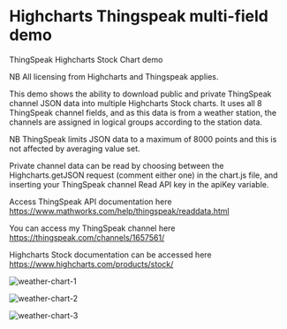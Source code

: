 # Highcharts Thingspeak multi-field demo
ThingSpeak Highcharts Stock Chart demo

NB All licensing from Highcharts and Thingspeak applies.

This demo shows the ability to download public and private ThingSpeak channel JSON data into multiple Highcharts Stock charts. It uses all 8 ThingSpeak channel fields, and as this data is from a weather station, the channels are assigned in logical groups according to the station data.

NB ThingSpeak limits JSON data to a maximum of 8000 points and this is not affected by averaging value set.

Private channel data can be read by choosing between the Highcharts.getJSON request (comment either one) in the chart.js file, and inserting your ThingSpeak channel Read API key in the apiKey variable.


Access ThingSpeak API documentation here https://www.mathworks.com/help/thingspeak/readdata.html

You can access my ThingSpeak channel here https://thingspeak.com/channels/1657561/

Highcharts Stock documentation can be accessed here https://www.highcharts.com/products/stock/


![weather-chart-1](https://user-images.githubusercontent.com/66214741/221187426-178cc380-2b76-408e-842f-425e1b2da622.png)

![weather-chart-2](https://user-images.githubusercontent.com/66214741/221187421-cf90b2e0-9508-43bd-b860-31b87ca5f5ec.png)

![weather-chart-3](https://user-images.githubusercontent.com/66214741/221187413-a971c8fe-aa98-4355-86d0-97d5ad1f0cbb.png)



